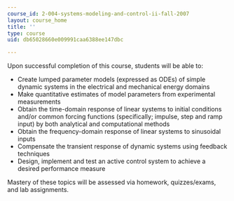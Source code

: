```yaml
---
course_id: 2-004-systems-modeling-and-control-ii-fall-2007
layout: course_home
title: ''
type: course
uid: db65028660e009991caa6388ee147dbc

---
```

Upon successful completion of this course, students will be able to:

*   Create lumped parameter models (expressed as ODEs) of simple dynamic systems in the electrical and mechanical energy domains
*   Make quantitative estimates of model parameters from experimental measurements
*   Obtain the time-domain response of linear systems to initial conditions and/or common forcing functions (specifically; impulse, step and ramp input) by both analytical and computational methods
*   Obtain the frequency-domain response of linear systems to sinusoidal inputs
*   Compensate the transient response of dynamic systems using feedback techniques
*   Design, implement and test an active control system to achieve a desired performance measure

Mastery of these topics will be assessed via homework, quizzes/exams, and lab assignments.

